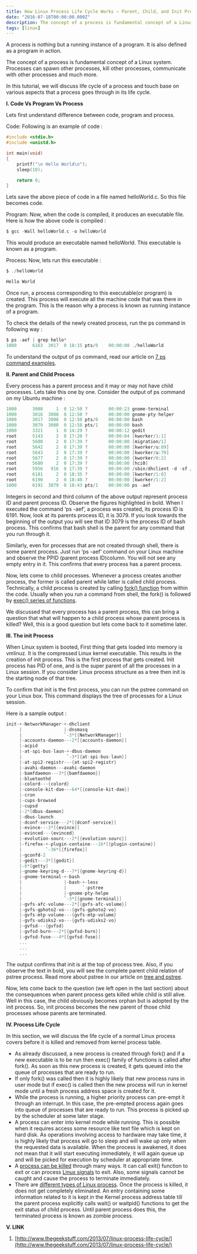 ```yaml
---
title: How Linux Process Life Cycle Works – Parent, Child, and Init Process
date: "2016-07-18T00:00:00.000Z"
description: The concept of a process is fundamental concept of a Linux system. Processes can spawn other processes, kill other processes, communicate with other processes and much more. In this tutorial, we will discuss life cycle of a process and touch base on various aspects that a process goes through in its life cycle.
tags: [linux]
---
```


A process is nothing but a running instance of a program. It is also defined as a program in action.

The concept of a process is fundamental concept of a Linux system. Processes can spawn other processes, kill other processes, communicate with other processes and much more.

In this tutorial, we will discuss life cycle of a process and touch base on various aspects that a process goes through in its life cycle.

**I. Code Vs Program Vs Process**

Lets first understand difference between code, program and process.

Code: Following is an example of code :

```c
#include <stdio.h>
#include <unistd.h>

int main(void)
{
    printf("\n Hello World\n");
    sleep(10);

    return 0;
}
```

Lets save the above piece of code in a file named helloWorld.c. So this file becomes code.

Program: Now, when the code is compiled, it produces an executable file. Here is how the above code is compiled :

```c
$ gcc -Wall helloWorld.c -o helloWorld
```

This would produce an executable named helloWorld. This executable is known as a program.

Process: Now, lets run this executable :

```c
$ ./helloWorld 

Hello World
```

Once run, a process corresponding to this executable(or program) is created. This process will execute all the machine code that was there in the program. This is the reason why a process is known as running instance of a program.

To check the details of the newly created process, run the ps command in following way :

```c
$ ps -aef | grep hello*
1000      6163  3017  0 18:15 pts/0    00:00:00 ./helloWorld
```

To understand the output of ps command, read our article on [7 ps command examples](http://www.thegeekstuff.com/2011/04/ps-command-examples/).

**II. Parent and Child Process**

Every process has a parent process and it may or may not have child processes. Lets take this one by one. Consider the output of ps command on my Ubuntu machine :

```c
1000      3008     1  0 12:50 ?        00:00:23 gnome-terminal
1000      3016  3008  0 12:50 ?        00:00:00 gnome-pty-helper
1000      3017  3008  0 12:50 pts/0    00:00:00 bash
1000      3079  3008  0 12:58 pts/1    00:00:00 bash
1000      3321     1  0 14:29 ?        00:00:12 gedit
root      5143     2  0 17:20 ?        00:00:04 [kworker/1:1]
root      5600     2  0 17:39 ?        00:00:00 [migration/1]
root      5642     2  0 17:39 ?        00:00:00 [kworker/u:69]
root      5643     2  0 17:39 ?        00:00:00 [kworker/u:70]
root      5677     2  0 17:39 ?        00:00:00 [kworker/0:2]
root      5680     2  0 17:39 ?        00:00:00 [hci0]
root      5956   916  0 17:39 ?        00:00:00 /sbin/dhclient -d -sf /usr/lib/NetworkManager/nm-dhcp-client.action -pf /run/sendsigs.
root      6181     2  0 18:35 ?        00:00:00 [kworker/1:0]
root      6190     2  0 18:40 ?        00:00:00 [kworker/1:2]
1000      6191  3079  0 18:43 pts/1    00:00:00 ps -aef
```

Integers in second and third column of the above output represent process ID and parent process ID. Observe the figures highlighted in bold. When I executed the command ‘ps -aef’, a process was created, its process ID is 6191. Now, look at its parents process ID, it is 3079. If you look towards the beginning of the output you will see that ID 3079 is the process ID of bash process. This confirms that bash shell is the parent for any command that you run through it.

Similarly, even for processes that are not created through shell, there is some parent process. Just run ‘ps -aef’ command on your Linux machine and observe the PPID (parent process ID)column. You will not see any empty entry in it. This confirms that every process has a parent process.

Now, lets come to child processes. Whenever a process creates another process, the former is called parent while latter is called child process. Technically, a child process is created by calling [fork() function](http://www.thegeekstuff.com/2012/05/c-fork-function/) from within the code. Usually when you run a command from shell, the fork() is followed by [exec() series of functions](http://www.thegeekstuff.com/2012/03/c-process-control-functions/).

We discussed that every process has a parent process, this can bring a question that what will happen to a child process whose parent process is killed? Well, this is a good question but lets come back to it sometime later.

**III. The init Process**

When Linux system is booted, First thing that gets loaded into memory is vmlinuz. It is the compressed Linux kernel executable. This results in the creation of init process. This is the first process that gets created. Init process has PID of one, and is the super parent of all the processes in a Linux session. If you consider Linux process structure as a tree then init is the starting node of that tree.

To confirm that init is the first process, you can run the pstree command on your Linux box. This command displays the tree of processes for a Linux session.

Here is a sample output :

```c
init-+-NetworkManager-+-dhclient
     |                |-dnsmasq
     |                `-3*[{NetworkManager}]
     |-accounts-daemon---2*[{accounts-daemon}]
     |-acpid
     |-at-spi-bus-laun-+-dbus-daemon
     |                 `-3*[{at-spi-bus-laun}]
     |-at-spi2-registr---{at-spi2-registr}
     |-avahi-daemon---avahi-daemon
     |-bamfdaemon---3*[{bamfdaemon}]
     |-bluetoothd
     |-colord---{colord}
     |-console-kit-dae---64*[{console-kit-dae}]
     |-cron
     |-cups-browsed
     |-cupsd
     |-2*[dbus-daemon]
     |-dbus-launch
     |-dconf-service---2*[{dconf-service}]
     |-evince---3*[{evince}]
     |-evinced---{evinced}
     |-evolution-sourc---2*[{evolution-sourc}]
     |-firefox-+-plugin-containe---16*[{plugin-containe}]
     |         `-36*[{firefox}]
     |-gconfd-2
     |-gedit---3*[{gedit}]
     |-6*[getty]
     |-gnome-keyring-d---7*[{gnome-keyring-d}]
     |-gnome-terminal-+-bash
     |                |-bash-+-less
     |                |      `-pstree
     |                |-gnome-pty-helpe
     |                `-3*[{gnome-terminal}]
     |-gvfs-afc-volume---2*[{gvfs-afc-volume}]
     |-gvfs-gphoto2-vo---{gvfs-gphoto2-vo}
     |-gvfs-mtp-volume---{gvfs-mtp-volume}
     |-gvfs-udisks2-vo---{gvfs-udisks2-vo}
     |-gvfsd---{gvfsd}
     |-gvfsd-burn---2*[{gvfsd-burn}]
     |-gvfsd-fuse---4*[{gvfsd-fuse}]
     ...
     ...
     ...
```

The output confirms that init is at the top of process tree. Also, if you observe the text in bold, you will see the complete parent child relation of pstree process. Read more about pstree in our article on [tree and pstree](http://www.thegeekstuff.com/2009/03/tree-and-pstree-visualize-unix-processes-and-directories-in-hierarchical-structure/).

Now, lets come back to the question (we left open in the last section) about the consequences when parent process gets killed while child is still alive. Well in this case, the child obviously becomes orphan but is adopted by the init process. So, init process becomes the new parent of those child processes whose parents are terminated.

**IV. Process Life Cycle**

In this section, we will discuss the life cycle of a normal Linux process covers before it is killed and removed from kernel process table.

- As already discussed, a new process is created through fork() and if a new executable is to be run then exec() family of functions is called after fork().  As soon as this new process is created, it gets queued into the queue of processes that are ready to run.
- If only fork() was called then it is highly likely that new process runs in user mode but if exec() is called then the new process will run in kernel mode until a fresh process address space is created for it.
- While the process is running, a higher priority process can pre-empt it through an interrupt. In this case, the pre-empted process again goes into queue of processes that are ready to run. This process is picked up by the scheduler at some later stage.
- A process can enter into kernel mode while running. This is possible when it requires access some resource like text file which is kept on hard disk. As operations involving access to hardware may take time, it is highly likely that process will go to sleep and will wake up only when the requested data is available.  When the process is awakened, it does not mean that it will start executing immediately, it will again queue up and will be picked for execution by scheduler at appropriate time.
- A [process can be killed](http://www.thegeekstuff.com/2009/12/4-ways-to-kill-a-process-kill-killall-pkill-xkill/) through many ways. It can call exit() function to exit or can process [Linux signals](http://www.thegeekstuff.com/2012/03/catch-signals-sample-c-code/) to exit. Also, some signals cannot be caught and cause the process to terminate immediately.
- There are [different types of Linux process](http://www.thegeekstuff.com/2012/02/unix-process-overview/). Once the process is killed, it does not get completely eliminated. An entry containing some information related to it is kept in the Kernel process address table till the parent process explicitly calls wait() or waitpid() functions to get the exit status of child process. Until parent process does this, the terminated process is known as zombie process.

**V. LINK**

1. [http://www.thegeekstuff.com/2013/07/linux-process-life-cycle/](http://www.thegeekstuff.com/2013/07/linux-process-life-cycle/)